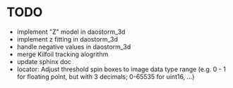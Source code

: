 TODO
====
- implement "Z" model in daostorm_3d
- implement z fitting in daostorm_3d
- handle negative values in daostorm_3d
- merge Kilfoil tracking alogrithm
- update sphinx doc
- locator: Adjust threshold spin boxes to image data type range (e.g.
  0 - 1 for floating point, but with 3 decimals; 0-65535 for uint16, ...)
